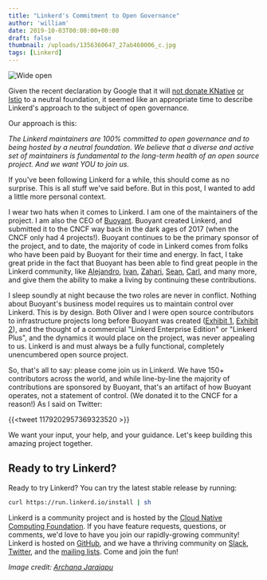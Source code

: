 ```yaml
---
title: "Linkerd's Commitment to Open Governance"
author: 'william'
date: 2019-10-03T00:00:00+00:00
draft: false
thumbnail: /uploads/1356360647_27ab460006_c.jpg
tags: [Linkerd]
---
```


![Wide open](/uploads/1356360647_27ab460006_c.jpg)

Given the recent declaration by Google that it will [not donate
KNative](https://twitter.com/brendandburns/status/1179176440647913472) [or
Istio](https://twitter.com/jbeda/status/1179176740687495168) to a neutral
foundation, it seemed like an appropriate time to describe Linkerd's approach
to the subject of open governance.

Our approach is this:

_The Linkerd maintainers are 100% committed to open governance and to being
hosted by a neutral foundation. We believe that a diverse and active set of
maintainers is fundamental to the long-term health of an open source project.
And we want YOU to join us._

If you've been following Linkerd for a while, this should come as no surprise.
This is all stuff we've said before. But in this post, I wanted to add a little
more personal context.

I wear two hats when it comes to Linkerd. I am one of the maintainers of the
project. I am also the CEO of [Buoyant](https://buoyant.io). Buoyant created
Linkerd, and submitted it to the CNCF way back in the dark ages of 2017
(when the CNCF only had 4 projects!). Buoyant continues to be the primary
sponsor of the project, and to date, the majority of code in Linkerd comes from
folks who have been paid by Buoyant for their time and energy. In fact, I take
great pride in the fact that Buoyant has been able to find great people in the
Linkerd community, like [Alejandro](https://github.com/alpeb),
[Ivan](https://github.com/ihcsim), [Zahari](https://github.com/zaharidichev),
[Sean](https://github.com/seanmonstar), [Carl](https://github.com/carllerche),
and many more, and give them the ability to make a living by continuing these
contributions.

I sleep soundly at night because the two roles are never in conflict. Nothing
about Buoyant's business model requires us to maintain control over Linkerd.
This is by design. Both Oliver and I were open source contributors to
infrastructure projects long before Buoyant was created ([Exhibit
1](http://netbsd-soc.sourceforge.net/projects/zfs/), [Exhibit
2](https://svn.apache.org/viewvc/incubator/thrift/trunk/CONTRIBUTORS?view=markup&pathrev=665459)),
and the thought of a commercial "Linkerd Enterprise Edition" or "Linkerd Plus",
and the dynamics it would place on the project, was never appealing to us.
Linkerd is and must always be a fully functional, completely unencumbered open
source project.

So, that's all to say: please come join us in Linkerd. We have 150+
contributors across the world, and while line-by-line the majority of
contributions are sponsored by Buoyant, that's an artifact of how Buoyant
operates, not a statement of control. (We donated it to the CNCF for a reason!)
As I said on Twitter:

{{<tweet 1179202957369323520 >}}

We want your input, your help, and your guidance. Let's keep building this
amazing project together.

## Ready to try Linkerd?

Ready to try Linkerd? You can try the latest stable release by running:

```bash
curl https://run.linkerd.io/install | sh
```

Linkerd is a community project and is hosted by the [Cloud Native Computing
Foundation](https://cncf.io/). If you have feature requests, questions, or
comments, we'd love to have you join our rapidly-growing community! Linkerd
is hosted on [GitHub](https://github.com/linkerd/), and we have a thriving
community on [Slack](https://slack.linkerd.io/),
[Twitter](https://twitter.com/linkerd), and the [mailing
lists](https://linkerd.io/2/get-involved/). Come and join the fun!

_Image credit: [Archana Jarajapu](https://flickr.com/photos/rowdie/)_
